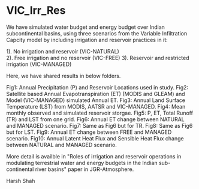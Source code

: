 # VIC_Irr_Res

We have simulated water budget and energy budget over Indian subcontinental basins, using three scenarios from the Variable Infiltration Capcity model by including irrigation and reservoir practices in it:

1). No irrigation and reservoir (VIC-NATURAL) <br />
2). Free irrigation and no reservoir (VIC-FREE)
3). Reservoir and restricted irrigation (VIC-MANAGED)

Here, we have shared results in below folders.

Fig1: Annual Precipitation (P) and Reservoir Locations used in study.
Fig2: Satellite based Annual Evapotranspiration (ET) (MODIS and GLEAM) and Model (VIC-MANAGED) simulated Annual ET.
Fig3: Annual Land Surface Temperature (LST) from MODIS, AATSR and VIC-MANAGED.
Fig4: Mean monthly observed and simulated reservoir storgae.
Fig5: P, ET, Total Runoff (TR) and LST from one grid.
Fig6: Annual ET change between NATURAL and MANAGED scenario.
Fig7: Same as Fig6 but for TR.
Fig8: Same as Fig6 but for LST.
Fig9: Annual ET change between FREE and MANAGED scenario.
Fig10: Annual Latent Heat Flux and Sensible Heat Flux change between NATURAL and MANAGED scenario.

More detail is availble in "Roles of irrigation and reservoir operations in modulating terrestrial water and energy budgets in the Indian sub-continental river basins" paper in JGR-Atmosphere. 

Harsh Shah
